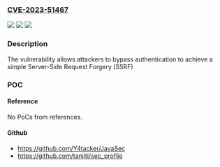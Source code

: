 ### [CVE-2023-51467](https://cve.mitre.org/cgi-bin/cvename.cgi?name=CVE-2023-51467)
![](https://img.shields.io/static/v1?label=Product&message=Apache%20OFBiz&color=blue)
![](https://img.shields.io/static/v1?label=Version&message=0%3C%2018.12.11%20&color=brighgreen)
![](https://img.shields.io/static/v1?label=Vulnerability&message=Pre-authentication%20Remote%20Code%20Execution%20(RCE)%20vulnerability&color=brighgreen)

### Description

The vulnerability allows attackers to bypass authentication to achieve a simple Server-Side Request Forgery (SSRF)

### POC

#### Reference
No PoCs from references.

#### Github
- https://github.com/Y4tacker/JavaSec
- https://github.com/tanjiti/sec_profile

